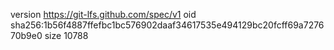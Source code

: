 version https://git-lfs.github.com/spec/v1
oid sha256:1b56f4887ffefbc1bc576902daaf34617535e494129bc20fcff69a727670b9e0
size 10788
